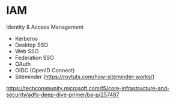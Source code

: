 # IAM
Identity &amp; Access Management

- Kerberos
- Desktop SSO
- Web SSO
- Federation SSO
- OAuth
- OIDC (OpenID Connect)
- Siteminder (https://roytuts.com/how-siteminder-works/)

https://techcommunity.microsoft.com/t5/core-infrastructure-and-security/adfs-deep-dive-primer/ba-p/257487

